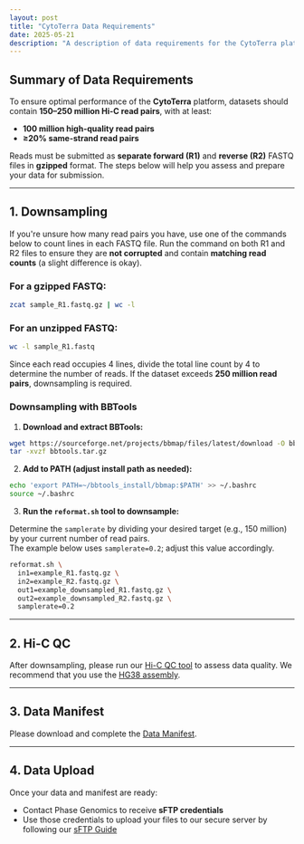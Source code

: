 ```yaml
---
layout: post
title: "CytoTerra Data Requirements"
date: 2025-05-21
description: "A description of data requirements for the CytoTerra platform, including pre-processing and QC steps."
---
```


## Summary of Data Requirements

To ensure optimal performance of the **CytoTerra** platform, datasets should contain **150–250 million Hi-C read pairs**, with at least:

- **100 million high-quality read pairs**
- **≥20% same-strand read pairs**

Reads must be submitted as **separate forward (R1)** and **reverse (R2)** FASTQ files in **gzipped** format. The steps below will help you assess and prepare your data for submission.

---

## 1. Downsampling

If you're unsure how many read pairs you have, use one of the commands below to count lines in each FASTQ file. Run the command on both R1 and R2 files to ensure they are **not corrupted** and contain **matching read counts** (a slight difference is okay).

### For a gzipped FASTQ:

```bash
zcat sample_R1.fastq.gz | wc -l
```

### For an unzipped FASTQ:

```bash
wc -l sample_R1.fastq
```

Since each read occupies 4 lines, divide the total line count by 4 to determine the number of reads. If the dataset exceeds **250 million read pairs**, downsampling is required.

### Downsampling with BBTools

1. **Download and extract BBTools:**

```bash
wget https://sourceforge.net/projects/bbmap/files/latest/download -O bbtools.tar.gz
tar -xvzf bbtools.tar.gz
```

2. **Add to PATH (adjust install path as needed):**

```bash
echo 'export PATH=~/bbtools_install/bbmap:$PATH' >> ~/.bashrc
source ~/.bashrc
```

3. **Run the `reformat.sh` tool to downsample:**

Determine the `samplerate` by dividing your desired target (e.g., 150 million) by your current number of read pairs.  
The example below uses `samplerate=0.2`; adjust this value accordingly.

```bash
reformat.sh \
  in1=example_R1.fastq.gz \
  in2=example_R2.fastq.gz \
  out1=example_downsampled_R1.fastq.gz \
  out2=example_downsampled_R2.fastq.gz \
  samplerate=0.2
```

---

## 2. Hi-C QC

After downsampling, please run our [Hi-C QC tool](https://phasegenomics.github.io/2019/09/19/hic-alignment-and-qc.html) to assess data quality. We recommend that you use the [HG38 assembly](https://www.ncbi.nlm.nih.gov/datasets/genome/GCF_000001405.40/).

---

## 3. Data Manifest

Please download and complete the [Data Manifest](https://phasegenomics.github.io/downloads/cytoterra_file_manifest.xlsx).

---

## 4. Data Upload

Once your data and manifest are ready:

- Contact Phase Genomics to receive **sFTP credentials**
- Use those credentials to upload your files to our secure server by following our [sFTP Guide](https://phasegenomics.github.io/2023/07/28/ftp-guide.html)
